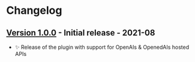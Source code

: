 # Changelog

## [Version 1.0.0](https://github.com/dataiku/dss-plugin-nlp-gpt-tasks/releases/tag/v1.0.0) - Initial release - 2021-08

- ✨ Release of the plugin with support for OpenAIs & OpenedAIs hosted APIs
